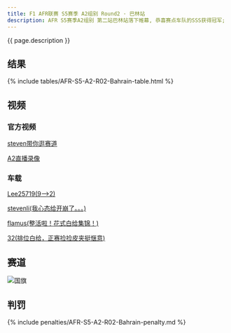```yaml
---
title: F1 AFR联赛 S5赛季 A2组别 Round2 · 巴林站
description: AFR S5赛季A2组别 第二站巴林站落下帷幕, 恭喜赛点车队的SSS获得冠军; 恭喜ChevyVetteLove和silence banana登上领奖台.
---
```


{{ page.description }}

## 结果

{% include tables/AFR-S5-A2-R02-Bahrain-table.html %}

## 视频

<h3 id="%E5%AE%98%E6%96%B9%E8%A7%86%E9%A2%91">官方视频</h3>
<p><a href="https://www.bilibili.com/video/av86359097">steven带你逛赛道</a></p>
<p><a href="https://www.bilibili.com/video/av87424916">A2直播录像</a></p>
<h3 id="%E8%BD%A6%E8%BD%BD">车载</h3>
<p><a href="https://www.bilibili.com/video/av89554125">Lee25719(9--&gt;2)</a></p>
<p><a href="https://www.bilibili.com/video/av87846744">stevenli(我心态给开崩了。。。)</a></p>
<p><a href="https://www.bilibili.com/video/av87666051">flamus(整活啦！花式白给集锦！)</a></p>
<p><a href="https://www.bilibili.com/video/av87670196">32(排位白给，正赛捡捡皮夹挺惬意)</a></p>

## 赛道

<img src="https://upload.wikimedia.org/wikipedia/commons/thumb/2/2c/Flag_of_Bahrain.svg/510px-Flag_of_Bahrain.svg.png" alt="国旗">

## 判罚

{% include penalties/AFR-S5-A2-R02-Bahrain-penalty.md %}
